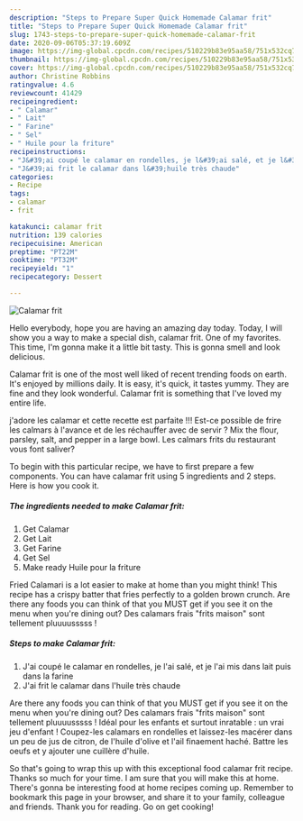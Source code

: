 ```yaml
---
description: "Steps to Prepare Super Quick Homemade Calamar frit"
title: "Steps to Prepare Super Quick Homemade Calamar frit"
slug: 1743-steps-to-prepare-super-quick-homemade-calamar-frit
date: 2020-09-06T05:37:19.609Z
image: https://img-global.cpcdn.com/recipes/510229b83e95aa58/751x532cq70/calamar-frit-photo-principale-de-la-recette.jpg
thumbnail: https://img-global.cpcdn.com/recipes/510229b83e95aa58/751x532cq70/calamar-frit-photo-principale-de-la-recette.jpg
cover: https://img-global.cpcdn.com/recipes/510229b83e95aa58/751x532cq70/calamar-frit-photo-principale-de-la-recette.jpg
author: Christine Robbins
ratingvalue: 4.6
reviewcount: 41429
recipeingredient:
- " Calamar"
- " Lait"
- " Farine"
- " Sel"
- " Huile pour la friture"
recipeinstructions:
- "J&#39;ai coupé le calamar en rondelles, je l&#39;ai salé, et je l&#39;ai mis dans lait puis dans la farine"
- "J&#39;ai frit le calamar dans l&#39;huile très chaude"
categories:
- Recipe
tags:
- calamar
- frit

katakunci: calamar frit 
nutrition: 139 calories
recipecuisine: American
preptime: "PT22M"
cooktime: "PT32M"
recipeyield: "1"
recipecategory: Dessert

---
```



![Calamar frit](https://img-global.cpcdn.com/recipes/510229b83e95aa58/751x532cq70/calamar-frit-photo-principale-de-la-recette.jpg)

Hello everybody, hope you are having an amazing day today. Today, I will show you a way to make a special dish, calamar frit. One of my favorites. This time, I'm gonna make it a little bit tasty. This is gonna smell and look delicious.

Calamar frit is one of the most well liked of recent trending foods on earth. It's enjoyed by millions daily. It is easy, it's quick, it tastes yummy. They are fine and they look wonderful. Calamar frit is something that I've loved my entire life.

j&#39;adore les calamar et cette recette est parfaite !!! Est-ce possible de frire les calmars à l&#39;avance et de les réchauffer avec de servir ? Mix the flour, parsley, salt, and pepper in a large bowl. Les calmars frits du restaurant vous font saliver?


To begin with this particular recipe, we have to first prepare a few components. You can have calamar frit using 5 ingredients and 2 steps. Here is how you cook it.

<!--inarticleads1-->

##### The ingredients needed to make Calamar frit:

1. Get  Calamar
1. Get  Lait
1. Get  Farine
1. Get  Sel
1. Make ready  Huile pour la friture


Fried Calamari is a lot easier to make at home than you might think! This recipe has a crispy batter that fries perfectly to a golden brown crunch. Are there any foods you can think of that you MUST get if you see it on the menu when you&#39;re dining out? Des calamars frais &#34;frits maison&#34; sont tellement pluuuusssss ! 

<!--inarticleads2-->

##### Steps to make Calamar frit:

1. J&#39;ai coupé le calamar en rondelles, je l&#39;ai salé, et je l&#39;ai mis dans lait puis dans la farine
1. J&#39;ai frit le calamar dans l&#39;huile très chaude


Are there any foods you can think of that you MUST get if you see it on the menu when you&#39;re dining out? Des calamars frais &#34;frits maison&#34; sont tellement pluuuusssss ! Idéal pour les enfants et surtout inratable : un vrai jeu d&#39;enfant ! Coupez-les calamars en rondelles et laissez-les macérer dans un peu de jus de citron, de l&#39;huile d&#39;olive et l&#39;ail finaement haché. Battre les oeufs et y ajouter une cuillère d&#39;huile. 

So that's going to wrap this up with this exceptional food calamar frit recipe. Thanks so much for your time. I am sure that you will make this at home. There's gonna be interesting food at home recipes coming up. Remember to bookmark this page in your browser, and share it to your family, colleague and friends. Thank you for reading. Go on get cooking!
